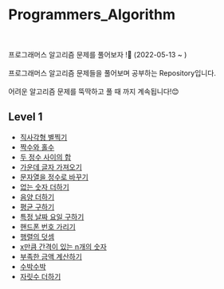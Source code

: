 # Programmers_Algorithm
<br>
<br>
프로그래머스 알고리즘 문제를 풀어보자 !🧐 (2022-05-13 ~ )
<br>
<br>
프로그래머스 알고리즘 문제들을 풀어보며 공부하는 Repository입니다.
<br>
<br>
어려운 알고리즘 문제를 뚝딱하고 풀 때 까지 계속됩니다!😊

## Level 1
- [직사각형 별찍기](https://github.com/yyeonggg/Programmers_Algorithm/blob/main/level1/%EC%A7%81%EC%82%AC%EA%B0%81%ED%98%95%EB%B3%84%EC%B0%8D%EA%B8%B0.md)
- [짝수와 홀수](https://github.com/yyeonggg/Programmers_Algorithm/blob/main/level1/%EC%A7%9D%EC%88%98%EC%99%80%ED%99%80%EC%88%98.md)
- [두 정수 사이의 합](https://github.com/yyeonggg/Programmers_Algorithm/blob/main/level1/%EB%91%90%EC%A0%95%EC%88%98%EC%82%AC%EC%9D%B4%EC%9D%98%ED%95%A9.md)
- [가운데 글자 가져오기](https://github.com/yyeonggg/Programmers_Algorithm/blob/main/level1/%EA%B0%80%EC%9A%B4%EB%8D%B0%EA%B8%80%EC%9E%90%EA%B0%80%EC%A0%B8%EC%98%A4%EA%B8%B0.md)
- [문자열을 정수로 바꾸기](https://github.com/yyeonggg/Programmers_Algorithm/blob/main/level1/%EB%AC%B8%EC%9E%90%EC%97%B4%EC%9D%84_%EC%A0%95%EC%88%98%EB%A1%9C_%EB%B0%94%EA%BE%B8%EA%B8%B0.md)
- [없는 숫자 더하기](https://github.com/yyeonggg/Programmers_Algorithm/blob/main/level1/%EC%97%86%EB%8A%94_%EC%88%AB%EC%9E%90_%EB%8D%94%ED%95%98%EA%B8%B0.md)
- [음양 더하기](https://github.com/yyeonggg/Programmers_Algorithm/blob/main/level1/%EC%9D%8C%EC%96%91%EB%8D%94%ED%95%98%EA%B8%B0.md)
- [평균 구하기](https://github.com/yyeonggg/Programmers_Algorithm/blob/main/level1/%ED%8F%89%EA%B7%A0%EA%B5%AC%ED%95%98%EA%B8%B0.md)
- [특정 날짜 요일 구하기](https://github.com/yyeonggg/Programmers_Algorithm/blob/main/level1/%ED%8A%B9%EC%A0%95%EB%82%A0%EC%A7%9C_%EC%9A%94%EC%9D%BC%EA%B5%AC%ED%95%98%EA%B8%B0.md)
- [핸드폰 번호 가리기](https://github.com/yyeonggg/Programmers_Algorithm/blob/main/level1/%ED%95%B8%EB%93%9C%ED%8F%B0%EB%B2%88%ED%98%B8_%EA%B0%80%EB%A6%AC%EA%B8%B0.md)
- [행렬의 덧셈](https://github.com/yyeonggg/Programmers_Algorithm/blob/main/level1/%ED%96%89%EB%A0%AC%EC%9D%98_%EB%8D%A7%EC%85%88.md)
- [x만큼 간격이 있는 n개의 숫자](https://github.com/yyeonggg/Programmers_Algorithm/blob/main/level1/x%EB%A7%8C%ED%81%BC_%EA%B0%84%EA%B2%A9%EC%9D%B4_%EC%9E%88%EB%8A%94_n%EA%B0%9C%EC%9D%98_%EC%88%AB%EC%9E%90.md)
- [부족한 금액 계산하기](https://github.com/yyeonggg/Programmers_Algorithm/blob/main/level1/%EB%B6%80%EC%A1%B1%ED%95%9C_%EA%B8%88%EC%95%A1_%EA%B3%84%EC%82%B0%ED%95%98%EA%B8%B0.md)
- [수박수박](https://github.com/yyeonggg/Programmers_Algorithm/blob/main/level1/%EC%88%98%EB%B0%95%EC%88%98%EB%B0%95.md)
- [자릿수 더하기](https://github.com/yyeonggg/Programmers_Algorithm/blob/main/level1/%EC%9E%90%EB%A6%BF%EC%88%98_%EB%8D%94%ED%95%98%EA%B8%B0.md)
